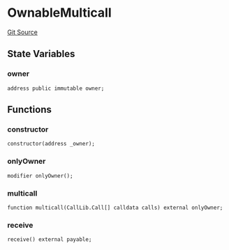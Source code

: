 # OwnableMulticall
[Git Source](https://github.com/hyperlane-xyz/hyperlane-monorepo/blob/60f321f452052881dce4e22999022e11fc117456/contracts/OwnableMulticall.sol)


## State Variables
### owner

```solidity
address public immutable owner;
```


## Functions
### constructor


```solidity
constructor(address _owner);
```

### onlyOwner


```solidity
modifier onlyOwner();
```

### multicall


```solidity
function multicall(CallLib.Call[] calldata calls) external onlyOwner;
```

### receive


```solidity
receive() external payable;
```

